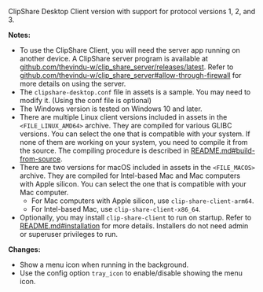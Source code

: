 ClipShare Desktop Client version <VERSION> with support for protocol versions 1, 2, and 3.

**Notes:**
- To use the ClipShare Client, you will need the server app running on another device. A ClipShare server program is available at [github.com/thevindu-w/clip_share_server/releases/latest](https://github.com/thevindu-w/clip_share_server/releases/latest). Refer to [github.com/thevindu-w/clip_share_server#allow-through-firewall](https://github.com/thevindu-w/clip_share_server#allow-through-firewall) for more details on using the server.
- The `clipshare-desktop.conf` file in assets is a sample. You may need to modify it. (Using the conf file is optional)
- The Windows version is tested on Windows 10 and later.
- There are multiple Linux client versions included in assets in the `<FILE_LINUX_AMD64>` archive. They are compiled for various GLIBC versions. You can select the one that is compatible with your system. If none of them are working on your system, you need to compile it from the source. The compiling procedure is described in [README.md#build-from-source](https://github.com/thevindu-w/clip_share_desktop#build-from-source).
- There are two versions for macOS included in assets in the `<FILE_MACOS>` archive. They are compiled for Intel-based Mac and Mac computers with Apple silicon. You can select the one that is compatible with your Mac computer.
  - For Mac computers with Apple silicon, use `clip-share-client-arm64`.
  - For Intel-based Mac, use `clip-share-client-x86_64`.
- Optionally, you may install `clip-share-client` to run on startup. Refer to [README.md#installation](https://github.com/thevindu-w/clip_share_desktop#installation) for more details. Installers do not need admin or superuser privileges to run.

**Changes:**
- Show a menu icon when running in the background.
- Use the config option `tray_icon` to enable/disable showing the menu icon.
